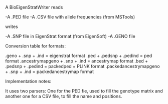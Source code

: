 A BioEigenStratWriter reads

-A .PED file 
-A .CSV file with allele frequencies (from MSTools)

writes

-A .SNP file in EigenStrat format (from EigenSoft)
-A .GENO file

Conversion table for formats:

.geno + .snp + .ind = eigenstrat format
.ped + .pedsnp + .pedind = ped format
.ancestrymapgeno + .snp + .ind = ancestrymap format
.bed + .pedsnp + .pedind = packedped = PLINK format
.packedancestrymapgeno + .snp + .ind = packedancestrymap format

Implementation notes:

It uses two parsers: One for the PED fie, used to fill the genotype matrix and another one for a CSV file, to fill the name and positions.

